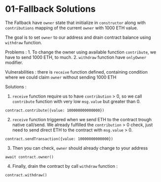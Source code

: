 # 01-Fallback Solutions

The Fallback have `owner` state that iniitialize in `constructor` along with `contributions` mapping of the current `owner` with 1000 ETH value.

The goal is to set `owner` to our address and drain contract balance using `withdraw` function.

Problems : 1. To change the owner using available function `contribute`, we have to send 1000 ETH, to much. 2. `withdraw` function have `onlyOwner` modifier.

Vulnerabilities : there is `receive` function defined, containing condition where we could claim `owner` without sending 1000 ETH

Solutions :

1. `receive` function require us to have `contribution` > 0, so we call `contribute` function with very low `msg.value` but greater than 0.

```shell
contract.contribute({value: 100000000000000})
```

2. `receive` function triggered when we send ETH to the contract trough native call/send. We already fulfilled the `contribution` > 0 check, just need to send direct ETH to the contract with `msg.value` > 0.

```shell
contract.sendTransaction({value: 10000000000000})
```

3. Then you can check, `owner` should already change to your address

```shell
await contract.owner()
```

4. Finally, drain the contract by call `withdraw` function :

```shell
contract.withdraw()
```

